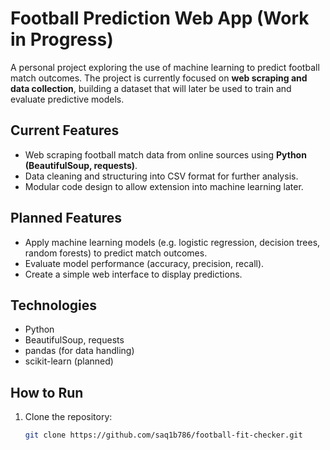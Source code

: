 # Football Prediction Web App (Work in Progress)

A personal project exploring the use of machine learning to predict football match outcomes. The project is currently focused on **web scraping and data collection**, building a dataset that will later be used to train and evaluate predictive models.

## Current Features
- Web scraping football match data from online sources using **Python (BeautifulSoup, requests)**.
- Data cleaning and structuring into CSV format for further analysis.
- Modular code design to allow extension into machine learning later.

## Planned Features
- Apply machine learning models (e.g. logistic regression, decision trees, random forests) to predict match outcomes.
- Evaluate model performance (accuracy, precision, recall).
- Create a simple web interface to display predictions.

## Technologies
- Python
- BeautifulSoup, requests
- pandas (for data handling)
- scikit-learn (planned)

## How to Run
1. Clone the repository:
   ```bash
   git clone https://github.com/saq1b786/football-fit-checker.git
